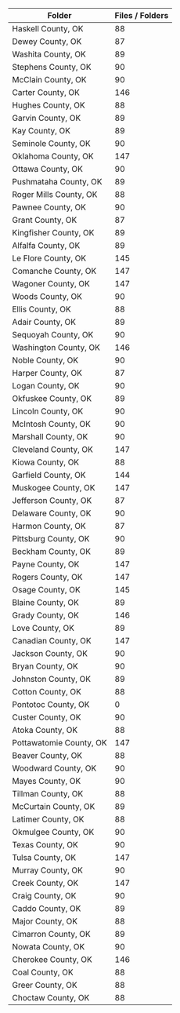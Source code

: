 | Folder                  |   Files / Folders |
|-------------------------|-------------------|
| Haskell County, OK      |                88 |
| Dewey County, OK        |                87 |
| Washita County, OK      |                89 |
| Stephens County, OK     |                90 |
| McClain County, OK      |                90 |
| Carter County, OK       |               146 |
| Hughes County, OK       |                88 |
| Garvin County, OK       |                89 |
| Kay County, OK          |                89 |
| Seminole County, OK     |                90 |
| Oklahoma County, OK     |               147 |
| Ottawa County, OK       |                90 |
| Pushmataha County, OK   |                89 |
| Roger Mills County, OK  |                88 |
| Pawnee County, OK       |                90 |
| Grant County, OK        |                87 |
| Kingfisher County, OK   |                89 |
| Alfalfa County, OK      |                89 |
| Le Flore County, OK     |               145 |
| Comanche County, OK     |               147 |
| Wagoner County, OK      |               147 |
| Woods County, OK        |                90 |
| Ellis County, OK        |                88 |
| Adair County, OK        |                89 |
| Sequoyah County, OK     |                90 |
| Washington County, OK   |               146 |
| Noble County, OK        |                90 |
| Harper County, OK       |                87 |
| Logan County, OK        |                90 |
| Okfuskee County, OK     |                89 |
| Lincoln County, OK      |                90 |
| McIntosh County, OK     |                90 |
| Marshall County, OK     |                90 |
| Cleveland County, OK    |               147 |
| Kiowa County, OK        |                88 |
| Garfield County, OK     |               144 |
| Muskogee County, OK     |               147 |
| Jefferson County, OK    |                87 |
| Delaware County, OK     |                90 |
| Harmon County, OK       |                87 |
| Pittsburg County, OK    |                90 |
| Beckham County, OK      |                89 |
| Payne County, OK        |               147 |
| Rogers County, OK       |               147 |
| Osage County, OK        |               145 |
| Blaine County, OK       |                89 |
| Grady County, OK        |               146 |
| Love County, OK         |                89 |
| Canadian County, OK     |               147 |
| Jackson County, OK      |                90 |
| Bryan County, OK        |                90 |
| Johnston County, OK     |                89 |
| Cotton County, OK       |                88 |
| Pontotoc County, OK     |                 0 |
| Custer County, OK       |                90 |
| Atoka County, OK        |                88 |
| Pottawatomie County, OK |               147 |
| Beaver County, OK       |                88 |
| Woodward County, OK     |                90 |
| Mayes County, OK        |                90 |
| Tillman County, OK      |                88 |
| McCurtain County, OK    |                89 |
| Latimer County, OK      |                88 |
| Okmulgee County, OK     |                90 |
| Texas County, OK        |                90 |
| Tulsa County, OK        |               147 |
| Murray County, OK       |                90 |
| Creek County, OK        |               147 |
| Craig County, OK        |                90 |
| Caddo County, OK        |                89 |
| Major County, OK        |                88 |
| Cimarron County, OK     |                89 |
| Nowata County, OK       |                90 |
| Cherokee County, OK     |               146 |
| Coal County, OK         |                88 |
| Greer County, OK        |                88 |
| Choctaw County, OK      |                88 |